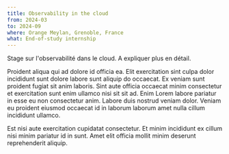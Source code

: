 ```yaml
---
title: Observability in the cloud
from: 2024-03
to: 2024-09
where: Orange Meylan, Grenoble, France
what: End-of-study internship
---
```


Stage sur l'observabilité dans le cloud.
A expliquer plus en détail.

Proident aliqua qui ad dolore id officia ea. Elit exercitation sint culpa dolor incididunt sunt dolore labore sunt aliquip do occaecat. Ex veniam sunt proident fugiat sit anim laboris. Sint aute officia occaecat minim consectetur et exercitation sunt enim ullamco nisi sit sit ad. Enim Lorem labore pariatur in esse eu non consectetur anim. Labore duis nostrud veniam dolor. Veniam eu proident eiusmod occaecat id in laborum laborum amet nulla cillum incididunt ullamco.

Est nisi aute exercitation cupidatat consectetur. Et minim incididunt ex cillum nisi minim pariatur id in sunt. Amet elit officia mollit minim deserunt reprehenderit aliquip.
